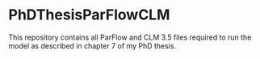 # PhDThesisParFlowCLM
This repository contains all ParFlow and CLM 3.5 files required to run the model as described in chapter 7 of my PhD thesis. 

